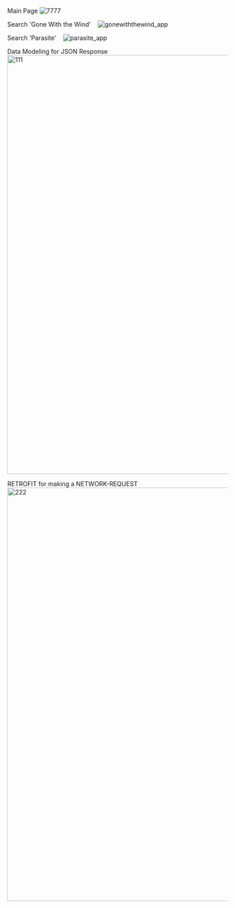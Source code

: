 Main Page
![7777](https://user-images.githubusercontent.com/26533575/86555614-d9aae080-bf1e-11ea-8175-ddd9194f490a.jpg) 



Search 'Gone With the Wind' &nbsp;&nbsp;
![gonewiththewind_app](https://user-images.githubusercontent.com/26533575/86554934-f7774600-bf1c-11ea-9c1d-593555eb8917.jpg)



Search 'Parasite' &nbsp;&nbsp;
![parasite_app](https://user-images.githubusercontent.com/26533575/86554966-0fe76080-bf1d-11ea-8263-f257efffb317.jpg)



Data Modeling for JSON Response &nbsp;&nbsp;
<img width="958" alt="111" src="https://user-images.githubusercontent.com/26533575/86555119-8a17e500-bf1d-11ea-94e1-e5062d314271.png">



RETROFIT for making a NETWORK-REQUEST &nbsp;&nbsp;
<img width="946" alt="222" src="https://user-images.githubusercontent.com/26533575/86555141-97cd6a80-bf1d-11ea-841b-f20ccf490339.png">

